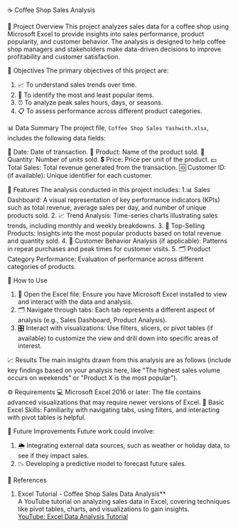 
☕ Coffee Shop Sales Analysis

 📄 Project Overview
This project analyzes sales data for a coffee shop using Microsoft Excel to provide insights into sales performance, product popularity, and customer behavior. The analysis is designed to help coffee shop managers and stakeholders make data-driven decisions to improve profitability and customer satisfaction.

🎯 Objectives
The primary objectives of this project are:
1. 📈 To understand sales trends over time.
2. 🥇 To identify the most and least popular items.
3. ⏰ To analyze peak sales hours, days, or seasons.
4. 📋 To assess performance across different product categories.

📊 Data Summary
The project file, `Coffee Shop Sales Yashwith.xlsx`, includes the following data fields:

📅 Date: Date of transaction.
🍩 Product: Name of the product sold.
🔢 Quantity: Number of units sold.
💲 Price: Price per unit of the product.
💵 Total Sales: Total revenue generated from the transaction.
🆔 Customer ID: (if available): Unique identifier for each customer.

🚀 Features
The analysis conducted in this project includes:
1.📊 Sales Dashboard: A visual representation of key performance indicators (KPIs) such as total revenue, average sales per day, and number of unique products sold.
2. 📈 Trend Analysis: Time-series charts illustrating sales trends, including monthly and weekly breakdowns.
3. 🥇 Top-Selling Products: Insights into the most popular products based on total revenue and quantity sold.
4. 👥 Customer Behavior Analysis (if applicable): Patterns in repeat purchases and peak times for customer visits.
5. 🗂 Product Category Performance: Evaluation of performance across different categories of products.

 📝 How to Use
1. 📂 Open the Excel file: Ensure you have Microsoft Excel installed to view and interact with the data and analysis.
2. 🗂 Navigate through tabs: Each tab represents a different aspect of analysis (e.g., Sales Dashboard, Product Analysis).
3. 🎛️ Interact with visualizations: Use filters, slicers, or pivot tables (if available) to customize the view and drill down into specific areas of interest.

 📈 Results
The main insights drawn from this analysis are as follows (include key findings based on your analysis here, like "The highest sales volume occurs on weekends" or "Product X is the most popular").

 ⚙️ Requirements
💻 Microsoft Excel 2016 or later: The file contains advanced visualizations that may require newer versions of Excel.
📙 Basic Excel Skills: Familiarity with navigating tabs, using filters, and interacting with pivot tables is helpful.

 🔮 Future Improvements
Future work could involve:
1. 🌦 Integrating external data sources, such as weather or holiday data, to see if they impact sales.
2. 📉 Developing a predictive model to forecast future sales.

📝 References

1. Excel Tutorial - Coffee Shop Sales Data Analysis**  
   A YouTube tutorial on analyzing sales data in Excel, covering techniques like pivot tables, charts, and visualizations to gain insights.  
   [YouTube: Excel Data Analysis Tutorial](https://youtu.be/OMFlZ6PI6Sk?si=dxN1MWjIkTToc9aF)
